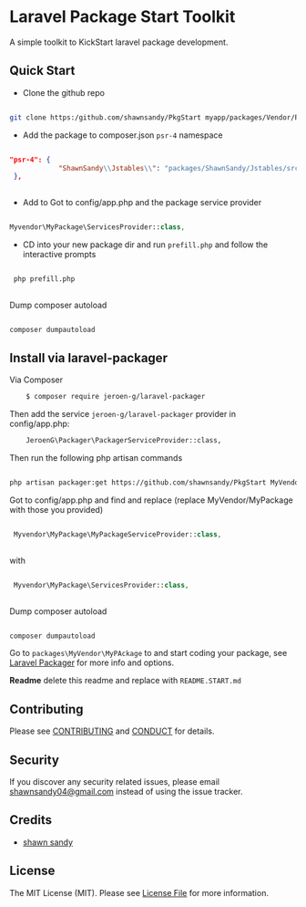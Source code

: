 # Laravel Package Start Toolkit


A simple toolkit to KickStart laravel package development.

## Quick Start

* Clone the github repo 

``` bash

git clone https:/github.com/shawnsandy/PkgStart myapp/packages/Vendor/PackageName

```

* Add the package to composer.json `psr-4` namespace

``` json

"psr-4": {
            "ShawnSandy\\Jstables\\": "packages/ShawnSandy/Jstables/src",`
 },
            
```

* Add to Got to config/app.php and the package service provider

``` php

Myvendor\MyPackage\ServicesProvider::class,

```
  
* CD into your new package dir and run `prefill.php` and follow the interactive prompts  

``` bash 

 php prefill.php
 
```
  
Dump composer autoload

``` bash

composer dumpautoload

```


## Install via laravel-packager

Via Composer

``` bash 
    $ composer require jeroen-g/laravel-packager
```

Then add the service `jeroen-g/laravel-packager` provider in config/app.php:

``` bash
    JeroenG\Packager\PackagerServiceProvider::class,
```

Then run the following php artisan commands

```bash

php artisan packager:get https://github.com/shawnsandy/PkgStart MyVendor MyPackage

```

Got to config/app.php and find and replace (replace MyVendor/MyPackage with those you provided)

``` php

 Myvendor\MyPackage\MyPackageServiceProvider::class,
 
 ```
 with 
 
 ``` php
 
  Myvendor\MyPackage\ServicesProvider::class,
  
  ```
  
  Dump composer autoload
  
  ``` bash
  
  composer dumpautoload
  
  ```

Go to `packages\MyVendor\MyPAckage` to and start coding your package, see [Laravel Packager](https://github.com/Jeroen-G/laravel-packager) for more info and options.

__Readme__ delete this readme and replace with `README.START.md`

## Contributing

Please see [CONTRIBUTING](CONTRIBUTING.md) and [CONDUCT](CONDUCT.md) for details.

## Security

If you discover any security related issues, please email shawnsandy04@gmail.com instead of using the issue tracker.

## Credits

- [shawn sandy](http://shawnsandy.com)


## License

The MIT License (MIT). Please see [License File](LICENSE.md) for more information.

